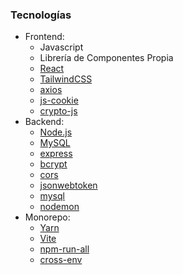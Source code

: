 ### Tecnologías
- Frontend:
    - Javascript
    - Librería de Componentes Propia
    - [React](https://react.dev/)
    - [TailwindCSS](https://react.dev/)
    - [axios](https://www.npmjs.com/package/axios)
    - [js-cookie](https://www.npmjs.com/package/js-cookie)
    - [crypto-js](https://www.npmjs.com/package/crypto-js)
- Backend:
    - [Node.js](https://nodejs.org/en)
    - [MySQL](https://www.mysql.com/)
    - [express](https://www.npmjs.com/package/express)
    - [bcrypt](https://www.npmjs.com/package/bcrypt)
    - [cors](https://www.npmjs.com/package/cors)
    - [jsonwebtoken](https://www.npmjs.com/package/jsonwebtoken)
    - [mysql](https://www.npmjs.com/package/mysql)
    - [nodemon](https://www.npmjs.com/package/nodemon)
- Monorepo:
    - [Yarn](https://yarnpkg.com/)
    - [Vite](https://vitejs.dev/)
    - [npm-run-all](https://www.npmjs.com/package/npm-run-all)
    - [cross-env](https://www.npmjs.com/package/npm-run-all)

